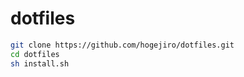 # dotfiles

```bash
git clone https://github.com/hogejiro/dotfiles.git
cd dotfiles
sh install.sh
```
